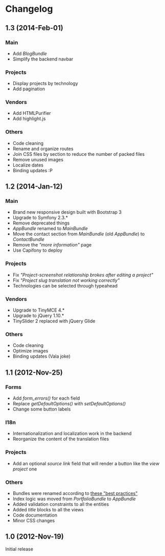 # Changelog

## 1.3 (2014-Feb-01)

### Main

* Add *BlogBundle*
* Simplify the backend navbar

### Projects

* Display projects by technology
* Add pagination

### Vendors

* Add HTMLPurifier
* Add highlight.js

### Others

* Code cleaning
* Rename and organize routes
* Join CSS files by section to reduce the number of packed files
* Remove unused images
* Localize dates
* Binding updates :P

## 1.2 (2014-Jan-12)

### Main

* Brand new responsive design built with Bootstrap 3
* Upgrade to Symfony 2.3.*
* Remove deprecated things
* *AppBundle* renamed to *MainBundle*
* Move the contact section from *MainBundle* (old *AppBundle*) to *ContactBundle*
* Remove the *"more information"* page
* Use Capifony to deploy

### Projects

* Fix *"Project-screenshot relationship brokes after editing a project"*
* Fix *"Project slug translation not working correctly"*
* Technologies can be selected through typeahead

### Vendors

* Upgrade to TinyMCE 4.*
* Upgrade to jQuery 1.10.*
* TinySlider 2 replaced with jQuery Glide

### Others

* Code cleaning
* Optimize images
* Binding updates (Vala joke)

## 1.1 (2012-Nov-25)

### Forms

* Add *form_errors()* for each field
* Replace *getDefaultOptions()* with *setDefaultOptions()*
* Change some button labels

### I18n

* Internationalization and localization work in the backend
* Reorganize the content of the translation files

### Projects

* Add an optional *source link* field that will render a button like the *view project* one

### Others

* Bundles were renamed according to [these "best practices"](http://symfony.com/doc/current/cookbook/bundles/best_practices.html)
* Index logic was moved from *PortfolioBundle* to *AppBundle*
* Added validation constraints to all the entities
* Added *title* blocks to all the views
* Code documentation
* Minor CSS changes

## 1.0 (2012-Nov-19)

Initial release
